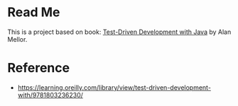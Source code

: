 # Read Me
This is a project based on book: [Test-Driven Development with Java](https://learning.oreilly.com/library/view/test-driven-development-with/9781803236230/) by Alan Mellor.

# Reference
- https://learning.oreilly.com/library/view/test-driven-development-with/9781803236230/